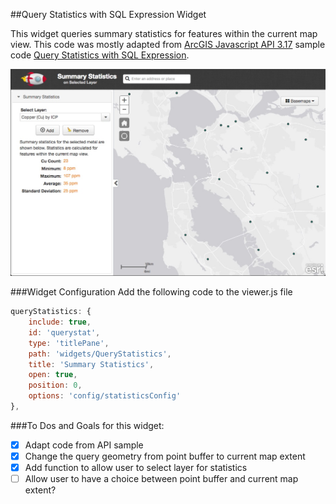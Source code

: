 ##Query Statistics with SQL Expression Widget

This widget queries summary statistics for features within the current map view. This code was mostly adapted from [ArcGIS Javascript API 3.17](https://developers.arcgis.com/javascript/3/) sample code [Query Statistics with SQL Expression](https://developers.arcgis.com/javascript/3/jssamples/query_statistics_sql.html).

![Statistics Widget Screenshot](querystat_widget.jpg?raw=true "Statistics Widget")

###Widget Configuration
Add the following code to the viewer.js file

``` javascript
queryStatistics: {
    include: true,
    id: 'querystat',
    type: 'titlePane',
    path: 'widgets/QueryStatistics',
    title: 'Summary Statistics',
    open: true,
    position: 0,
    options: 'config/statisticsConfig'
},
```

###To Dos and Goals for this widget:
- [x] Adapt code from API sample
- [x] Change the query geometry from point buffer to current map extent
- [x] Add function to allow user to select layer for statistics
- [ ] Allow user to have a choice between point buffer and current map extent?
